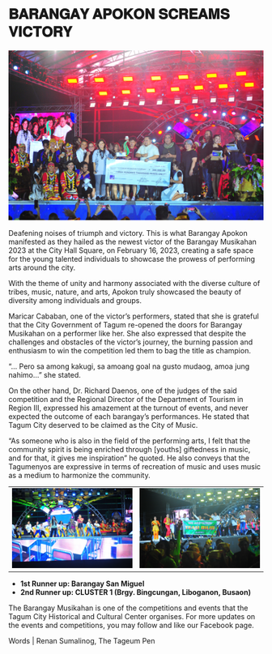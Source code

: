 # 𝐁𝐀𝐑𝐀𝐍𝐆𝐀𝐘 𝐀𝐏𝐎𝐊𝐎𝐍 𝐒𝐂𝐑𝐄𝐀𝐌𝐒 𝐕𝐈𝐂𝐓𝐎𝐑𝐘


![photo](../../../public/assets/images/news/apokon-1.jpg)

Deafening noises of triumph and victory. This is what Barangay Apokon manifested as they hailed as the newest victor of the Barangay Musikahan 2023 at the City Hall Square, on February 16, 2023, creating a safe space for the young talented individuals to showcase the prowess of performing arts around the city.

With the theme of unity and harmony associated with the diverse culture of tribes, music, nature, and arts, Apokon truly showcased the beauty of diversity among individuals and groups.

Maricar Cababan, one of the victor’s performers, stated that she is grateful that the City Government of Tagum re-opened the doors for Barangay Musikahan on a performer like her. She also expressed that despite the challenges and obstacles of the victor’s journey, the burning passion and enthusiasm to win the competition led them to bag the title as champion.

“... Pero sa among kakugi, sa amoang goal na gusto mudaog, amoa jung nahimo…” she stated.

On the other hand, Dr. Richard Daenos, one of the judges of the said competition and the Regional Director of the Department of Tourism in Region III, expressed his amazement at the turnout of events, and never expected the outcome of each barangay’s performances. He stated that Tagum City deserved to be claimed as the City of Music.

“As someone who is also in the field of the performing arts, I felt that the community spirit is being enriched through [youths] giftedness in music, and for that, it gives me inspiration” he quoted. He also conveys that the Tagumenyos are expressive in terms of recreation of music and uses music as a medium to harmonize the community.

|                                                   |                                                   |
| :-----------------------------------------------: | :-----------------------------------------------: |
| ![](../../../public/assets/images/news/apokon-2.jpg) | ![](../../../public/assets/images/news/apokon-3.jpg) |

-   **1st Runner up: Barangay San Miguel**
-   **2nd Runner up: CLUSTER 1 (Brgy. Bingcungan, Liboganon, Busaon)**

The Barangay Musikahan is one of the competitions and events that the Tagum City Historical and Cultural Center organises. For more updates on the events and competitions, you may follow and like our Facebook page.

Words | Renan Sumalinog, The Tageum Pen
